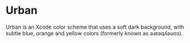 Urban
=====

Urban is an Xcode color scheme that uses a soft dark background, with subtle blue, orange and yellow colors (formerly known as ǝɹɐǝqʎǝuoɔ).
